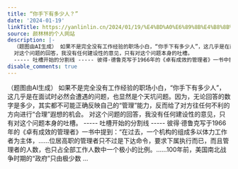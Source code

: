 ```yaml
---
title: “你手下有多少人？”
date: '2024-01-19'
linkTitle: https://yanlinlin.cn/2024/01/19/%E4%BD%A0%E6%89%8B%E4%B8%8B%E6%9C%89%E5%A4%9A%E5%B0%91%E4%BA%BA/
source: 颜林林的个人网站
description: |-
  （题图由AI生成） 如果不是完全没有工作经验的职场小白，“你手下有多少人”，这几乎是在面试时必然会遭遇的问题，也显然是个天坑问题。因为，无论回答的数字是多少，其实都不可能正确反映自己的“管理”能力，反而给了对方往任何不利的方向进行“合理”遐想的机会。
  对这个问题的回答，我没有任何建设性的意见，只有对这个问题本身的吐槽。
  ----- 吐槽开始的分割线 ----- 彼得·德鲁克写于1966年的《卓有成效的管理者》一书中提到：“在过去，一个机构的组成多以体力工作者为主体，……位居高职的管理者只不过是下达命令，要求下属执行而已，而且管理者的人数，也只占全部工作人数中一个极小的比例。……100年前，美国南北战争时期的“政府”只由极少数 ...
disable_comments: true
---
```

（题图由AI生成） 如果不是完全没有工作经验的职场小白，“你手下有多少人”，这几乎是在面试时必然会遭遇的问题，也显然是个天坑问题。因为，无论回答的数字是多少，其实都不可能正确反映自己的“管理”能力，反而给了对方往任何不利的方向进行“合理”遐想的机会。
对这个问题的回答，我没有任何建设性的意见，只有对这个问题本身的吐槽。
----- 吐槽开始的分割线 ----- 彼得·德鲁克写于1966年的《卓有成效的管理者》一书中提到：“在过去，一个机构的组成多以体力工作者为主体，……位居高职的管理者只不过是下达命令，要求下属执行而已，而且管理者的人数，也只占全部工作人数中一个极小的比例。……100年前，美国南北战争时期的“政府”只由极少数 ...